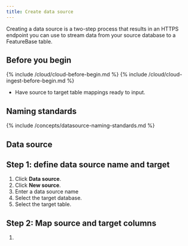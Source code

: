 ```yaml
---
title: Create data source
---
```


Creating a data source is a two-step process that results in an HTTPS endpoint you can use to stream data from your source database to a FeatureBase table.

## Before you begin

{% include /cloud/cloud-before-begin.md %}
{% include /cloud/cloud-ingest-before-begin.md %}
* Have source to target table mappings ready to input.

## Naming standards

{% include /concepts/datasource-naming-standards.md %}

## Data source 

## Step 1: define data source name and target

1. Click **Data source**.
2. Click **New source**.
3. Enter a data source name
4. Select the target database.
5. Select the target table.

## Step 2: Map source and target columns



1.
